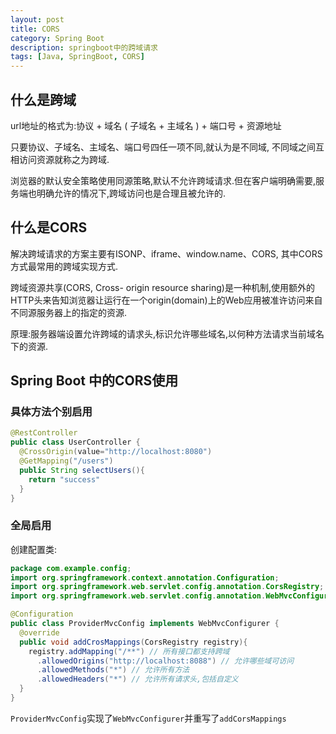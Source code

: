 ```yaml
---
layout: post
title: CORS
category: Spring Boot
description: springboot中的跨域请求
tags: [Java, SpringBoot, CORS]
---
```


## 什么是跨域

url地址的格式为:协议 + 域名 ( 子域名 + 主域名 ) + 端口号 + 资源地址

只要协议、子域名、主域名、端口号四任一项不同,就认为是不同域, 不同域之间互相访问资源就称之为跨域.

浏览器的默认安全策略使用同源策略,默认不允许跨域请求.但在客户端明确需要,服务端也明确允许的情况下,跨域访问也是合理且被允许的.

## 什么是CORS

解决跨域请求的方案主要有ISONP、iframe、window.name、CORS, 其中CORS方式最常用的跨域实现方式.

跨域资源共享(CORS, Cross- origin resource sharing)是一种机制,使用额外的HTTP头来告知浏览器让运行在一个origin(domain)上的Web应用被准许访问来自不同源服务器上的指定的资源.

原理:服务器端设置允许跨域的请求头,标识允许哪些域名,以何种方法请求当前域名下的资源.

## Spring Boot 中的CORS使用

### 具体方法个别启用

```java
@RestController
public class UserController {
  @CrossOrigin(value="http://localhost:8080")
  @GetMapping("/users")
  public String selectUsers(){
    return "success"
  }
}
```

### 全局启用

创建配置类:

```java
package com.example.config;
import org.springframework.context.annotation.Configuration;
import org.springframework.web.servlet.config.annotation.CorsRegistry;
import org.springframework.web.servlet.config.annotation.WebMvcConfigurer;

@Configuration
public class ProviderMvcConfig implements WebMvcConfigurer {
  @override
  public void addCrosMappings(CorsRegistry registry){
    registry.addMapping("/**") // 所有接口都支持跨域
      .allowedOrigins("http://localhost:8088") // 允许哪些域可访问
      .allowedMethods("*") // 允许所有方法
      .allowedHeaders("*") // 允许所有请求头,包括自定义
  }
}
```

```ProviderMvcConfig```实现了```WebMvcConfigurer```并重写了```addCorsMappings```

